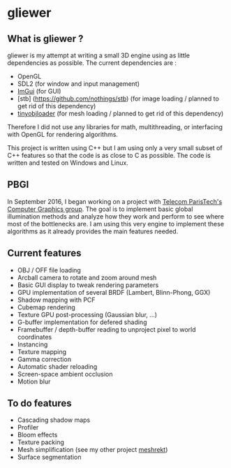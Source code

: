 # gliewer

## What is gliewer ?

gliewer is my attempt at writing a small 3D engine using as little dependencies as possible.
The current dependencies are :
- OpenGL
- SDL2 (for window and input management)
- [ImGui](https://github.com/ocornut/imgui) (for GUI)
- [stb] (https://github.com/nothings/stb) (for image loading / planned to get rid of this dependency)
- [tinyobjloader](https://github.com/syoyo/tinyobjloader) (for mesh loading / planned to get rid of this dependency)

Therefore I did not use any libraries for math, multithreading, or interfacing with OpenGL for rendering algorithms.

This project is written using C++ but I am using only a very small subset of C++ features so that the code is as close to C as possible. The code is written and tested on Windows and Linux.

## PBGI

In September 2016, I began working on a project with [Telecom ParisTech's Computer Graphics group](http://www.tsi.telecom-paristech.fr/cg/). The goal is to implement basic global illumination methods and analyze how they work and perform to see where most of the bottlenecks are.
I am using this very engine to implement these algorithms as it already provides the main features needed. 

## Current features

- OBJ / OFF file loading
- Arcball camera to rotate and zoom around mesh
- Basic GUI display to tweak rendering parameters
- GPU implementation of several BRDF (Lambert, Blinn-Phong, GGX)
- Shadow mapping with PCF
- Cubemap rendering
- Texture GPU post-processing (Gaussian blur, ...)
- G-buffer implementation for defered shading
- Framebuffer / depth-buffer reading to unproject pixel to world coordinates
- Instancing
- Texture mapping
- Gamma correction
- Automatic shader reloading
- Screen-space ambient occlusion
- Motion blur

## To do features

- Cascading shadow maps
- Profiler
- Bloom effects
- Texture packing
- Mesh simplification (see my other project [meshrekt](https://github.com/rivten/meshrekt))
- Surface segmentation
